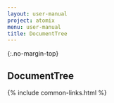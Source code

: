 ```yaml
---
layout: user-manual
project: atomix
menu: user-manual
title: DocumentTree
---
```


{:.no-margin-top}

## DocumentTree

{% include common-links.html %}
